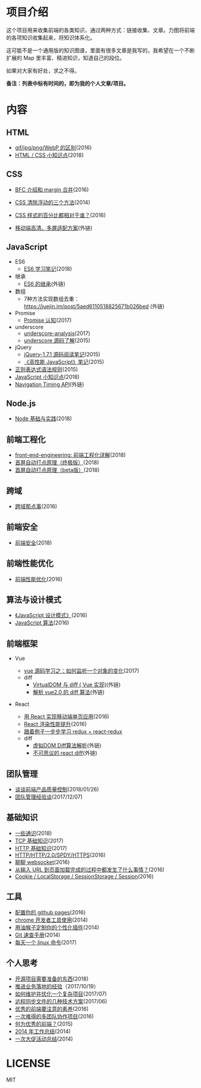 # 项目介绍

这个项目用来收集前端的各类知识，通过两种方式：链接收集、文章。力图将前端的各项知识收集起来，将知识体系化。

这可能不是一个通用版的知识图谱，里面有很多文章是我写的，我希望在一个不断扩展的 Map 里丰富、精进知识，知道自己的段位。

如果对大家有好处，求之不得。

**备注：列表中标有时间的，即为我的个人文章/项目。**

# 内容

## HTML

+   [gif/jpg/png/WebP 的区别](./docs/gif+jpg+png+WebP的区别.md)(2016)
+   [HTML / CSS 小知识点](./docs/HTML+CSS小知识点.md)(2018)

## CSS

+   [BFC 介绍和 margin 合并](https://github.com/hoperyy/home/blob/master/docs/%E4%BB%80%E4%B9%88%E6%98%AFBFC.md)(2016)

+   [CSS 清除浮动的三个方法](https://github.com/hoperyy/home/blob/master/docs/CSS%E6%B8%85%E9%99%A4%E6%B5%AE%E5%8A%A8%E7%9A%843%E4%B8%AA%E6%96%B9%E6%B3%95.md)(2014)

+   [CSS 样式的百分比都相对于谁？](https://github.com/hoperyy/home/blob/master/docs/css%E6%A0%B7%E5%BC%8F%E7%9A%84%E7%99%BE%E5%88%86%E6%AF%94%E9%83%BD%E7%9B%B8%E5%AF%B9%E4%BA%8E%E8%B0%81.md)(2016)

+   [移动端高清、多屏适配方案](https://div.io/topic/1092)(外链)

## JavaScript

+   ES6
    +   [ES6 学习笔记](./docs/ES6学习笔记.md)(2018)
+   继承
    +   [ES6 的继承](http://es6.ruanyifeng.com/#docs/class-extends)(外链)
+   数组
    +   7种方法实现数组去重：https://juejin.im/post/5aed6110518825671b026bed (外链)
+   Promise
    +   [Promise 认知](./docs/Promise认知.md)(2017)
+   underscore
    +	[underscore-analysis](https://github.com/hoperyy/underscore-analysis)(2017)
    +   [underscore 源码了解](./docs/underscore源码了解.md)(2015)
+   jQuery
    +   [jQuery-1.7.1 源码阅读笔记](./docs/jQuery-1.7.1源码阅读笔记.md)(2015)
    +   [《高性能 JavaScript》笔记](./docs/《高性能JavaScript》笔记.md)(2015)
+   [正则表达式语法规则](./docs/正则表达式语法规则.md)(2015)
+   [JavaScript 小知识点](./docs/JavaScript小知识点.md)(2018)
+   [Navigation Timing API](http://www.cocoachina.com/ios/20170717/19882.html)(外链)

## Node.js

+   [Node 基础与实践](https://github.com/hoperyy/node-knowledge)(2018)

## 前端工程化

+   [front-end-engineering: 前端工程化详解](https://github.com/hoperyy/front-end-engineering)(2018)
+   [首屏自动打点原理（终极版）](./docs/首屏自动打点原理（终极版）.md)(2018)
+   [首屏自动打点原理（beta版）](./docs/首屏自动打点原理（beta版）.md)(2018)

## 跨域

+   [跨域那点事](./docs/跨域那点事.md)(2016)

## 前端安全

+   [前端安全](./docs/前端安全.md)(2018)

## 前端性能优化

+   [前端性能优化](./docs/前端性能优化.md)(2016)

## 算法与设计模式

+   [《JavaScript 设计模式》](./docs/JavaScript设计模式.md)(2016)
+   [JavaScript 算法](./docs/JavaScript算法.md)(2016)

## 前端框架

+   Vue
    +	[vue 源码学习之：如何监听一个对象的变化](./docs/vue源码学习之-如何监听一个对象的变化.md)(2017)
    +   diff
        +   [VirtualDOM 与 diff ( Vue 实现)](https://juejin.im/post/59bfbd736fb9a00a52065ec7)(外链)
        +   [解析 vue2.0 的 diff 算法](https://juejin.im/entry/58d3857544d90400692458ee)(外链)

+   React
    +   [用 React 实现移动端单页应用](./docs/用React实现移动端单页应用.md)(2016)
    +   [React 渲染性能提升](./docs/React渲染性能提升.md)(2016)
    +   [跟着例子一步步学习 redux + react-redux](https://segmentfault.com/a/1190000012976767)
    +   diff
        +   [虚拟DOM Diff算法解析](https://www.kancloud.cn/kancloud/react-in-depth/67091)(外链)
        +   [不可思议的 react diff](https://zhuanlan.zhihu.com/p/20346379?refer=purerender)(外链)

## 团队管理

+   [谈谈前端产品质量控制](./docs/谈谈前端产品质量控制.md)(2018/01/26)
+   [团队管理经验谈](./docs/团队管理经验谈.md)(2017/12/07)

## 基础知识

+   [一些通识](./docs/一些通识.md)(2018)
+   [TCP 基础知识](./docs/TCP.md)(2017)
+   [HTTP 基础知识](./docs/HTTP基础知识.md)(2017)
+   [HTTP/HTTP/2.0/SPDY/HTTPS](./docs/HTTP+HTTP+2.0+SPDY+HTTPS.md)(2016)
+   [聊聊 websocket](./docs/聊聊websocket.md)(2016)
+   [从输入 URL 到页面加载完成的过程中都发生了什么事情？](./docs/从输入URL到页面加载完成的过程中都发生了什么事情.md)(2016)
+   [Cookie / LocalStorage / SessionStorage / Session](./docs/Cookie-LocalStorage-SessionStorage-Session.md)(2016)

## 工具

+   [配置你的 github pages](./docs/配置你的github-pages.md)(2016)
+   [chrome 开发者工具使用](./docs/chrome开发者工具使用.md)(2014)
+   [用油猴子定制你的个性化插件](./docs/用油猴子定制你的个性化插件.md)(2014)
+   [Git 速查手册](./docs/Git速查手册.md)(2014)
+   [每天一个 linux 命令](./docs/每天一个linux命令.md)(2017)

## 个人思考

+   [开源项目需要准备的东西](./docs/开源项目需要准备的东西.md)(2018)
+   [推进业务落地的经验](./docs/推进业务落地的经验.md)（2017/10/19）
+   [如何维护并优化一个复杂项目](./docs/如何维护并优化一个复杂项目.md)(2017/07)
+   [远程同步文件的几种技术方案](./docs/远程同步文件的几种技术方案.md)(2017/06)
+   [优秀的前端要注意的素养](./docs/优秀的前端要注意的素养.md)(2016)
+   [一次难得的多团队协作项目](./docs/一次难得的多团队协作项目.md)(2016)
+   [何为优秀的前端？](./docs/何为优秀的前端.md)(2015)
+   [2014 年工作总结](./docs/2014年工作总结.md)(2014)
+   [一次大促活动总结](./docs/一次大促活动总结.md)(2014)

# LICENSE

MIT

